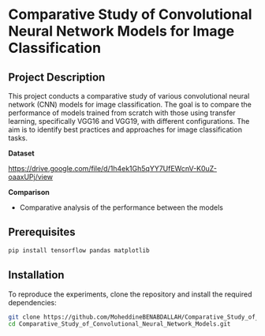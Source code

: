 # Comparative Study of Convolutional Neural Network Models for Image Classification


## Project Description

This project conducts a comparative study of various convolutional neural network (CNN) models for image classification. The goal is to compare the performance of models trained from scratch with those using transfer learning, specifically VGG16 and VGG19, with different configurations. The aim is to identify best practices and approaches for image classification tasks.


**Dataset**

https://drive.google.com/file/d/1h4ek1Gh5qYY7UfEWcnV-K0uZ-oaaxUPj/view

**Comparison**
- Comparative analysis of the performance between the models

## Prerequisites 
```bash
pip install tensorflow pandas matplotlib
```
## Installation

To reproduce the experiments, clone the repository and install the required dependencies:

```bash
git clone https://github.com/MoheddineBENABDALLAH/Comparative_Study_of_Convolutional_Neural_Network_Models.git
cd Comparative_Study_of_Convolutional_Neural_Network_Models.git
